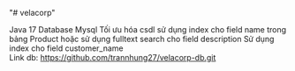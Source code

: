 "# velacorp" 

Java 17
Database Mysql
Tối ưu hóa csdl sử dụng index cho field name trong bảng Product hoặc sử dụng fulltext search cho field description 
Sử dụng index cho field customer_name  
Link db: https://github.com/trannhung27/velacorp-db.git
